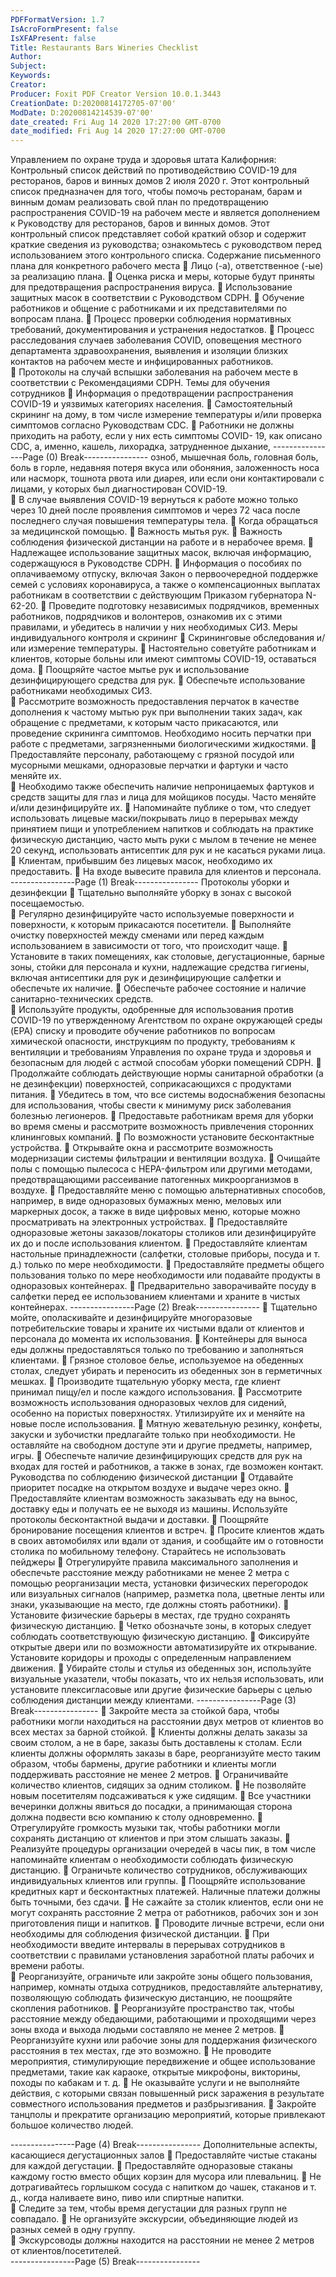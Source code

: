 ```yaml
---
PDFFormatVersion: 1.7
IsAcroFormPresent: false
IsXFAPresent: false
Title: Restaurants Bars Wineries Checklist
Author: 
Subject: 
Keywords: 
Creator: 
Producer: Foxit PDF Creator Version 10.0.1.3443
CreationDate: D:20200814172705-07'00'
ModDate: D:20200814214539-07'00'
date_created: Fri Aug 14 2020 17:27:00 GMT-0700
date_modified: Fri Aug 14 2020 17:27:00 GMT-0700
---
```

Управлением по охране труда и здоровья штата 
Калифорния: Контрольный список действий по 
противодействию COVID-19 
для ресторанов, баров и винных домов 
2 июля 2020 г. 
Этот контрольный список предназначен для того, чтобы помочь ресторанам, барам и 
винным домам реализовать свой план по предотвращению распространения COVID-19 на 
рабочем месте и является дополнением к Руководству для ресторанов, баров и винных 
домов. Этот контрольный список представляет собой краткий обзор и содержит краткие 
сведения из руководства; ознакомьтесь с руководством перед использованием этого 
контрольного списка. 
Содержание письменного плана для 
конкретного рабочего места 
 Лицо (-а), ответственное (-ые) за реализацию плана. 
 Оценка риска и меры, которые будут приняты для предотвращения 
распространения вируса. 
 Использование защитных масок в соответствии с Руководством CDPH. 
 Обучение работников и общение с работниками и их представителями по 
вопросам плана. 
 Процесс проверки соблюдения нормативных требований, 
документирования и устранения недостатков. 
 Процесс расследования случаев заболевания COVID, оповещения местного 
департамента здравоохранения, выявления и изоляции близких контактов на 
рабочем месте и инфицированных работников.  
 Протоколы на случай вспышки заболевания на рабочем месте в 
соответствии с Рекомендациями CDPH. 
Темы для обучения сотрудников 
 Информация о предотвращении распространения COVID-19 и уязвимых 
категориях населения. 
 Самостоятельный скрининг на дому, в том числе измерение температуры 
и/или проверка симптомов согласно Руководствам CDC. 
 Работники не должны приходить на работу, если у них есть симптомы COVID-
19, как описано CDC, а, именно, кашель, лихорадка, затрудненное дыхание, 
----------------Page (0) Break----------------
озноб, мышечная боль, головная боль, боль в горле, недавняя потеря вкуса 
или обоняния, заложенность носа или насморк, тошнота рвота или диарея, 
или если они контактировали с лицами, у которых был диагностирован 
COVID-19.  
 В случае выявления COVID-19 вернуться к работе можно только через 10 дней 
после проявления симптомов и через 72 часа после последнего случая 
повышения температуры тела. 
 Когда обращаться за медицинской помощью. 
 Важность мытья рук. 
 Важность соблюдения физической дистанции на работе и в нерабочее время. 
 Надлежащее использование защитных масок, включая информацию, 
содержащуюся в Руководстве CDPH. 
 Информация о пособиях по оплачиваемому отпуску, включая Закон о 
первоочередной поддержке семей с условиях коронавируса, а также о 
компенсационных выплатах работникам в соответствии с действующим 
Приказом губернатора N-62-20. 
 Проведите подготовку независимых подрядчиков, временных работников, 
подрядчиков и волонтеров, ознакомив их с этими правилами, и убедитесь в 
наличии у них необходимых СИЗ. 
Меры индивидуального контроля и скрининг 
 Скрининговые обследования и/или измерение температуры. 
 Настоятельно советуйте работникам и клиентов, которые больны или имеют 
симптомы COVID-19, оставаться дома. 
 Поощряйте частое мытье рук и использование дезинфицирующего средства 
для рук. 
 Обеспечьте использование работниками необходимых СИЗ.  
 Рассмотрите возможность предоставления перчаток в качестве дополнения к 
частому мытью рук при выполнении таких задач, как обращение с 
предметами, к которым часто прикасаются, или проведение скрининга 
симптомов. Необходимо носить перчатки при работе с предметами, 
загрязненными биологическими жидкостями. 
 Предоставляйте персоналу, работающему с грязной посудой или 
мусорными мешками, одноразовые перчатки и фартуки и часто меняйте их.  
 Необходимо также обеспечить наличие непроницаемых фартуков и средств 
защиты для глаз и лица для мойщиков посуды. Часто меняйте и/или 
дезинфицируйте их. 
 Напоминайте публике о том, что следует использовать лицевые 
маски/покрывать лицо в перерывах между принятием пищи и 
употреблением напитков и соблюдать на практике физическую дистанцию, 
часто мыть руки с мылом в течение не менее 20 секунд, использовать 
антисептик для рук и не касаться руками лица. 
 Клиентам, прибывшим без лицевых масок, необходимо их предоставить. 
 На входе вывесите правила для клиентов и персонала. 
----------------Page (1) Break----------------
Протоколы уборки и дезинфекции 
 Тщательно выполняйте уборку в зонах с высокой посещаемостью.  
 Регулярно дезинфицируйте часто используемые поверхности и поверхности, 
к которым прикасаются посетители. 
 Выполняйте очистку поверхностей между сменами или перед каждым 
использованием в зависимости от того, что происходит чаще. 
 Установите в таких помещениях, как столовые, дегустационные, барные 
зоны, стойки для персонала и кухни, надлежащие средства гигиены, включая 
антисептики для рук и дезинфицирующие салфетки и обеспечьте их 
наличие. 
 Обеспечьте рабочее состояние и наличие санитарно-технических средств.  
 Используйте продукты, одобренные для использования против COVID-19 по 
утвержденному Агентством по охране окружающей среды (EPA) списку и 
проводите обучение работников по вопросам химической опасности, 
инструкциям по продукту, требованиям к вентиляции и требованиям 
Управления по охране труда и здоровья и безопасным для людей с астмой 
способам уборки помещений CDPH. 
 Продолжайте соблюдать действующие нормы санитарной обработки (а не 
дезинфекции) поверхностей, соприкасающихся с продуктами питания. 
 Убедитесь в том, что все системы водоснабжения безопасны для 
использования, чтобы свести к минимуму риск заболевания болезнью 
легионеров. 
 Предоставьте работникам время для уборки во время смены и рассмотрите 
возможность привлечения сторонних клининговых компаний. 
 По возможности установите бесконтактные устройства. 
 Открывайте окна и рассмотрите возможность модернизации системы 
фильтрации и вентиляции воздуха. 
 Очищайте полы с помощью пылесоса с HEPA-фильтром или другими 
методами, предотвращающими рассеивание патогенных 
микроорганизмов в воздухе. 
 Предоставляйте меню с помощью альтернативных способов, например, 
в виде одноразовых бумажных меню, меловых или маркерных досок, а также 
в виде цифровых меню, которые можно просматривать на электронных 
устройствах. 
 Предоставляйте одноразовые жетоны заказов/локаторы столиков или 
дезинфицируйте их до и после использования клиентом. 
 Предоставляйте клиентам настольные принадлежности (салфетки, столовые 
приборы, посуда и т. д.) только по мере необходимости. 
 Предоставляйте предметы общего пользования только по мере 
необходимости или подавайте продукты в одноразовых контейнерах. 
 Предварительно заворачивайте посуду в салфетки перед ее 
использованием клиентами и храните в чистых контейнерах. 
----------------Page (2) Break----------------
 Тщательно мойте, ополаскивайте и дезинфицируйте многоразовые 
потребительские товары и храните их чистыми вдали от клиентов и 
персонала до момента их использования. 
 Контейнеры для выноса еды должны предоставляться только по требованию и 
заполняться клиентами. 
 Грязное столовое белье, используемое на обеденных столах, следует 
убирать и переносить из обеденных зон в герметичных мешках. 
 Производите тщательную уборку места, где клиент принимал пищу/ел и 
после каждого использования. 
 Рассмотрите возможность использования одноразовых чехлов для сидений, 
особенно на пористых поверхностях. Утилизируйте их и меняйте на новые 
после использования. 
 Мятную жевательную резинку, конфеты, закуски и зубочистки предлагайте 
только при необходимости. Не оставляйте на свободном доступе эти и 
другие предметы, например, игры. 
 Обеспечьте наличие дезинфицирующих средств для рук на входах для 
гостей и работников, а также в зонах, где возможен контакт. 
Руководства по соблюдению физической 
дистанции 
 Отдавайте приоритет посадке на открытом воздухе и выдаче через окно. 
 Предоставляйте клиентам возможность заказывать еду на вынос, доставку 
еды и получать ее не выходя из машины. Используйте протоколы 
бесконтактной выдачи и доставки. 
 Поощряйте бронирование посещения клиентов и встреч. 
 Просите клиентов ждать в своих автомобилях или вдали от здания, и 
сообщайте им о готовности столика по мобильному телефону. Старайтесь 
не использовать пейджеры 
 Отрегулируйте правила максимального заполнения и обеспечьте 
расстояние между работниками не менее 2 метра с помощью 
реорганизации места, установки физических перегородок или визуальных 
сигналов (например, разметка пола, цветные ленты или знаки, указывающие 
на место, где должны стоять работники). 
 Установите физические барьеры в местах, где трудно сохранять физическую 
дистанцию. 
 Четко обозначьте зоны, в которых следует соблюдать соответствующую 
физическую дистанцию. 
 Фиксируйте открытые двери или по возможности автоматизируйте их 
открывание. Установите коридоры и проходы с определенным 
направлением движения. 
 Убирайте столы и стулья из обеденных зон, используйте визуальные 
указатели, чтобы показать, что их нельзя использовать, или установите 
плексигласовые или другие физические барьеры с целью соблюдения 
дистанции между клиентами. 
----------------Page (3) Break----------------
 Закройте места за стойкой бара, чтобы работники могли находиться на 
расстоянии двух метров от клиентов во всех местах за барной стойкой. 
 Клиенты должны делать заказы за своим столом, а не в баре, заказы быть 
доставлены к столам. Если клиенты должны оформлять заказы в баре, 
реорганизуйте место таким образом, чтобы бармены, другие работники и 
клиенты могли поддерживать расстояние не менее 2 метров. 
 Ограничивайте количество клиентов, сидящих за одним столиком. 
 Не позволяйте новым посетителям подсаживаться к уже сидящим. 
 Все участники вечеринки должны явиться до посадки, а принимающая 
сторона должна подвести всю компанию к столу одновременно. 
 Отрегулируйте громкость музыки так, чтобы работники могли сохранять 
дистанцию от клиентов и при этом слышать заказы. 
 Реализуйте процедуры организации очередей в часы пик, в том числе 
напоминайте клиентам о необходимости соблюдать физическую 
дистанцию. 
 Ограничьте количество сотрудников, обслуживающих индивидуальных 
клиентов или группы. 
 Поощряйте использование кредитных карт и бесконтактных платежей. 
Наличные платежи должны быть точными, без сдачи. 
 Не сажайте за столик клиентов, если они не могут сохранять расстояние 
2 метра от работников, рабочих зон и зон приготовления пищи и напитков. 
 Проводите личные встречи, если они необходимы для соблюдения 
физической дистанции. 
 При необходимости введите интервалы в перерывах сотрудников в 
соответствии с правилами установления заработной платы рабочих и 
времени работы.  
 Реорганизуйте, ограничьте или закройте зоны общего пользования, 
например, комнаты отдыха сотрудников, предоставляйте альтернативу, 
позволяющую соблюдать физическую дистанцию, не поощряйте скопления 
работников. 
 Реорганизуйте пространство так, чтобы расстояние между обедающими, 
работающими и проходящими через зоны входа и выхода людьми 
составляло не менее 2 метров. 
 Реорганизуйте кухни или рабочие зоны для поддержания физического 
расстояния в тех местах, где это возможно. 
 Не проводите мероприятия, стимулирующие передвижение и общее 
использование предметами, такие как караоке, открытые микрофоны, 
викторины, походы по кабакам и т. д. 
 Не оказывайте услуги и не выполняйте действия, с которыми связан 
повышенный риск заражения в результате совместного использования 
предметов и разбрызгивания. 
 Закройте танцполы и прекратите организацию мероприятий, которые 
привлекают большое количество людей. 
  
----------------Page (4) Break----------------
Дополнительные аспекты, касающиеся 
дегустационных залов 
 Предоставляйте чистые стаканы для каждой дегустации. 
 Предоставляйте одноразовые стаканы каждому гостю вместо общих корзин 
для мусора или плевальниц. 
 Не дотрагивайтесь горлышком сосуда с напитком до чашек, стаканов и т. д., 
когда наливаете вино, пиво или спиртные напитки.  
 Следите за тем, чтобы время дегустации для разных групп не совпадало. 
 Не организуйте экскурсии, объединяющие людей из разных семей в одну 
группу.  
  Экскурсоводы должны находится на расстоянии не менее 2 метров от 
клиентов/посетителей.   
----------------Page (5) Break----------------
